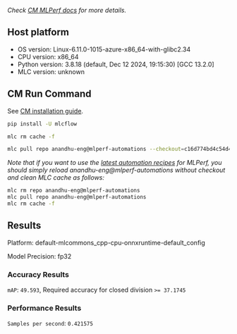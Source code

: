 *Check [CM MLPerf docs](https://docs.mlcommons.org/inference) for more details.*

## Host platform

* OS version: Linux-6.11.0-1015-azure-x86_64-with-glibc2.34
* CPU version: x86_64
* Python version: 3.8.18 (default, Dec 12 2024, 19:15:30) 
[GCC 13.2.0]
* MLC version: unknown

## CM Run Command

See [CM installation guide](https://docs.mlcommons.org/inference/install/).

```bash
pip install -U mlcflow

mlc rm cache -f

mlc pull repo anandhu-eng@mlperf-automations --checkout=c16d774bd4c54d486b829c039407a3a679b8d7b4


```
*Note that if you want to use the [latest automation recipes](https://docs.mlcommons.org/inference) for MLPerf,
 you should simply reload anandhu-eng@mlperf-automations without checkout and clean MLC cache as follows:*

```bash
mlc rm repo anandhu-eng@mlperf-automations
mlc pull repo anandhu-eng@mlperf-automations
mlc rm cache -f

```

## Results

Platform: default-mlcommons_cpp-cpu-onnxruntime-default_config

Model Precision: fp32

### Accuracy Results 
`mAP`: `49.593`, Required accuracy for closed division `>= 37.1745`

### Performance Results 
`Samples per second`: `0.421575`
